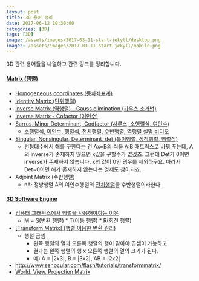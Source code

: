 ```yaml
---
layout: post
title: 3D 용어 정리
date: 2017-06-12 10:30:00
categories: [3D]
tags: [3D]
image: /assets/images/2017-03-11-start-jekyll/desktop.png
image2: /assets/images/2017-03-11-start-jekyll/mobile.png
---
```


3D 관련 용어들을 나열하고 관련 링크를 정리합니다.



#### [Matrix (행렬)](http://www.opengl-tutorial.org/beginners-tutorials/tutorial-3-matrices/)

- [Homogeneous coordinates (동차좌표계)](http://blog.daum.net/shksjy/229)
- [Identity Matrix (단위행렬)](http://rfriend.tistory.com/tag/identity%20matrix)
- [Inverse Matrix (역행렬) - Gauss elimination (가우스 소거법)](http://m.blog.naver.com/justant/20208491220)
- [Inverse Matrix - Cofactor (여인수)](http://rfriend.tistory.com/143)
- [Sarrus, Minor Determinant, Codfactor (사루스, 소행렬식, 여인수)](http://carstart.tistory.com/154)
  - [소행렬식, 여인수, 행렬식, 전치행렬, 수반행렬, 역행렬 설명 비디오](http://www.youtubemusiclyrics.com/?id=CFa_MtkFEQc)
- [Singular, Nonsingular, Determinant, det (특이행렬, 정칙행렬, 행렬식)](http://rfriend.tistory.com/142)
  - 선형대수에서 해를 구한다는 건
    Ax=B의 식을 A:B 매트릭스로 바꿔 푸는데, A의 inverse가 존재하지 않으면
    x값을 구할수가 없겠죠. 그런데 Det가 0이면 inverse가 존재하지 않습니다.
    x의 값이 0인 경우를 제외하구요. 따라서 Det=0이면 해가 존재하지 않는다는 명제도 참이되죠.
- Adjoint Matrix (수반행렬)
  - n차 정방행렬 A의 여인수행렬의 [전치행렬](http://ocw.kookmin.ac.kr/?course=390)을 수반행렬이라한다.




#### [3D Software Engine](https://www.davrous.com/2013/06/13/tutorial-series-learning-how-to-write-a-3d-soft-engine-from-scratch-in-c-typescript-or-javascript/)

- [컴퓨터 그래픽스에서 행렬을 사용해야하는 이유](http://backga.tistory.com/19)
  - M = S(변환 행렬) * T(이동 행렬) * R(회전 행렬)
- [[Transform Matrix] (행렬 이용한 변환 원리)](http://www.senocular.com/flash/tutorials/transformmatrix)
  - 행렬 곱셈
    - 왼쪽 행렬의 열과 오른쪽 행렬의 행이 같아야 곱셈이 가능하고 
    - 결과는 왼쪽 행렬의 행 x 오른쪽 행렬의 열의 크기가 된다.
    - 예)  A = |2x3|, B = |3x2|, AB = |2x2|
- http://www.senocular.com/flash/tutorials/transformmatrix/
- [World, View, Projection Matrix](http://web.archive.org/web/20131222170415/http:/robertokoci.com/world-view-projection-matrix-unveiled/)


